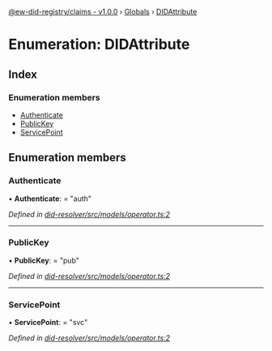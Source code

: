 [@ew-did-registry/claims - v1.0.0](../README.md) › [Globals](../globals.md) › [DIDAttribute](didattribute.md)

# Enumeration: DIDAttribute

## Index

### Enumeration members

* [Authenticate](didattribute.md#authenticate)
* [PublicKey](didattribute.md#publickey)
* [ServicePoint](didattribute.md#servicepoint)

## Enumeration members

###  Authenticate

• **Authenticate**: = "auth"

*Defined in [did-resolver/src/models/operator.ts:2](https://github.com/energywebfoundation/ew-did-registry/blob/ff7b2ca/packages/did-resolver/src/models/operator.ts#L2)*

___

###  PublicKey

• **PublicKey**: = "pub"

*Defined in [did-resolver/src/models/operator.ts:2](https://github.com/energywebfoundation/ew-did-registry/blob/ff7b2ca/packages/did-resolver/src/models/operator.ts#L2)*

___

###  ServicePoint

• **ServicePoint**: = "svc"

*Defined in [did-resolver/src/models/operator.ts:2](https://github.com/energywebfoundation/ew-did-registry/blob/ff7b2ca/packages/did-resolver/src/models/operator.ts#L2)*
